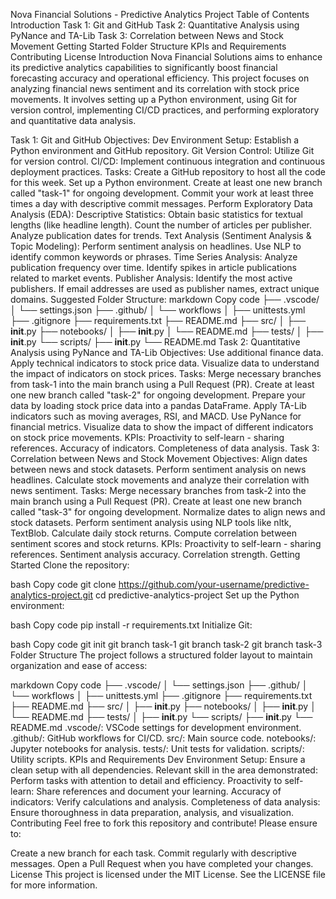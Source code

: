 Nova Financial Solutions - Predictive Analytics Project
Table of Contents
Introduction
Task 1: Git and GitHub
Task 2: Quantitative Analysis using PyNance and TA-Lib
Task 3: Correlation between News and Stock Movement
Getting Started
Folder Structure
KPIs and Requirements
Contributing
License
Introduction
Nova Financial Solutions aims to enhance its predictive analytics capabilities to significantly boost financial forecasting accuracy and operational efficiency. This project focuses on analyzing financial news sentiment and its correlation with stock price movements. It involves setting up a Python environment, using Git for version control, implementing CI/CD practices, and performing exploratory and quantitative data analysis.

Task 1: Git and GitHub
Objectives:
Dev Environment Setup: Establish a Python environment and GitHub repository.
Git Version Control: Utilize Git for version control.
CI/CD: Implement continuous integration and continuous deployment practices.
Tasks:
Create a GitHub repository to host all the code for this week.
Set up a Python environment.
Create at least one new branch called "task-1" for ongoing development.
Commit your work at least three times a day with descriptive commit messages.
Perform Exploratory Data Analysis (EDA):
Descriptive Statistics:
Obtain basic statistics for textual lengths (like headline length).
Count the number of articles per publisher.
Analyze publication dates for trends.
Text Analysis (Sentiment Analysis & Topic Modeling):
Perform sentiment analysis on headlines.
Use NLP to identify common keywords or phrases.
Time Series Analysis:
Analyze publication frequency over time.
Identify spikes in article publications related to market events.
Publisher Analysis:
Identify the most active publishers.
If email addresses are used as publisher names, extract unique domains.
Suggested Folder Structure:
markdown
Copy code
├── .vscode/
│   └── settings.json
├── .github/
│   └── workflows
│       ├── unittests.yml
├── .gitignore
├── requirements.txt
├── README.md
├── src/
│   ├── __init__.py
├── notebooks/
│   ├── __init__.py
│   └── README.md
├── tests/
│   ├── __init__.py
└── scripts/
    ├── __init__.py
    └── README.md
Task 2: Quantitative Analysis using PyNance and TA-Lib
Objectives:
Use additional finance data.
Apply technical indicators to stock price data.
Visualize data to understand the impact of indicators on stock prices.
Tasks:
Merge necessary branches from task-1 into the main branch using a Pull Request (PR).
Create at least one new branch called "task-2" for ongoing development.
Prepare your data by loading stock price data into a pandas DataFrame.
Apply TA-Lib indicators such as moving averages, RSI, and MACD.
Use PyNance for financial metrics.
Visualize data to show the impact of different indicators on stock price movements.
KPIs:
Proactivity to self-learn - sharing references.
Accuracy of indicators.
Completeness of data analysis.
Task 3: Correlation between News and Stock Movement
Objectives:
Align dates between news and stock datasets.
Perform sentiment analysis on news headlines.
Calculate stock movements and analyze their correlation with news sentiment.
Tasks:
Merge necessary branches from task-2 into the main branch using a Pull Request (PR).
Create at least one new branch called "task-3" for ongoing development.
Normalize dates to align news and stock datasets.
Perform sentiment analysis using NLP tools like nltk, TextBlob.
Calculate daily stock returns.
Compute correlation between sentiment scores and stock returns.
KPIs:
Proactivity to self-learn - sharing references.
Sentiment analysis accuracy.
Correlation strength.
Getting Started
Clone the repository:

bash
Copy code
git clone https://github.com/your-username/predictive-analytics-project.git
cd predictive-analytics-project
Set up the Python environment:

bash
Copy code
pip install -r requirements.txt
Initialize Git:

bash
Copy code
git init
git branch task-1
git branch task-2
git branch task-3
Folder Structure
The project follows a structured folder layout to maintain organization and ease of access:

markdown
Copy code
├── .vscode/
│   └── settings.json
├── .github/
│   └── workflows
│       ├── unittests.yml
├── .gitignore
├── requirements.txt
├── README.md
├── src/
│   ├── __init__.py
├── notebooks/
│   ├── __init__.py
│   └── README.md
├── tests/
│   ├── __init__.py
└── scripts/
    ├── __init__.py
    └── README.md
.vscode/: VSCode settings for development environment.
.github/: GitHub workflows for CI/CD.
src/: Main source code.
notebooks/: Jupyter notebooks for analysis.
tests/: Unit tests for validation.
scripts/: Utility scripts.
KPIs and Requirements
Dev Environment Setup: Ensure a clean setup with all dependencies.
Relevant skill in the area demonstrated: Perform tasks with attention to detail and efficiency.
Proactivity to self-learn: Share references and document your learning.
Accuracy of indicators: Verify calculations and analysis.
Completeness of data analysis: Ensure thoroughness in data preparation, analysis, and visualization.
Contributing
Feel free to fork this repository and contribute! Please ensure to:

Create a new branch for each task.
Commit regularly with descriptive messages.
Open a Pull Request when you have completed your changes.
License
This project is licensed under the MIT License. See the LICENSE file for more information.